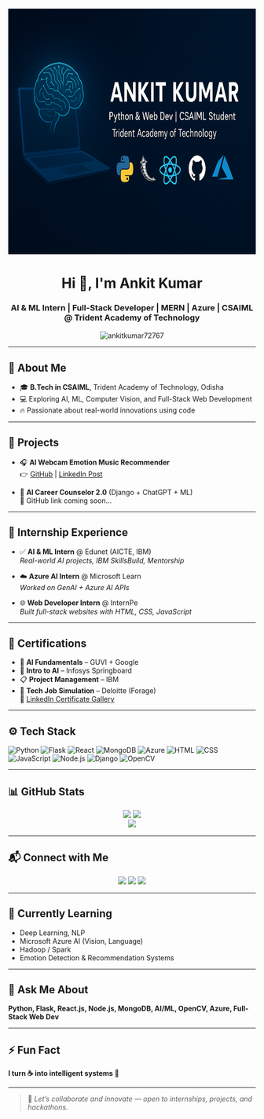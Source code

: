 <!-- Profile Banner -->
<p align="center">
  <img src="https://github.com/ankitkumar72767/ankitkumar72767/blob/main/logo.png" alt="Banner" width="100%" height="500px"/>
</p>

<!-- Intro -->
<h1 align="center">Hi 👋, I'm Ankit Kumar</h1>
<h3 align="center">AI & ML Intern | Full-Stack Developer | MERN | Azure | CSAIML @ Trident Academy of Technology</h3>

<p align="center">
  <img align="center" src="https://komarev.com/ghpvc/?username=ankitkumar72767&label=Profile%20views&color=0e75b6&style=flat" alt="ankitkumar72767" />
</p>

---

## 🎯 About Me

- 🎓 **B.Tech in CSAIML**, Trident Academy of Technology, Odisha  
- 💻 Exploring AI, ML, Computer Vision, and Full-Stack Web Development  
- 🔥 Passionate about real-world innovations using code

---

## 🚀 Projects

- 🎧 **AI Webcam Emotion Music Recommender**  
  👉 [GitHub](https://github.com/ankitkumar72767/Emotion-Music-Recommender) | [LinkedIn Post](https://linkedin.com/in/ankit-kumar-bb27b5357)

- 🧠 **AI Career Counselor 2.0** (Django + ChatGPT + ML)  
  🚧 GitHub link coming soon...

---

## 🧪 Internship Experience

- ✅ **AI & ML Intern** @ Edunet (AICTE, IBM)  
  *Real-world AI projects, IBM SkillsBuild, Mentorship*

- ☁️ **Azure AI Intern** @ Microsoft Learn  
  *Worked on GenAI + Azure AI APIs*

- 🌐 **Web Developer Intern** @ InternPe  
  *Built full-stack websites with HTML, CSS, JavaScript*

---

## 📜 Certifications

- 🧠 **AI Fundamentals** – GUVI + Google  
- 🤖 **Intro to AI** – Infosys Springboard  
- 📋 **Project Management** – IBM  
- 🧾 **Tech Job Simulation** – Deloitte (Forage)  
🔗 [LinkedIn Certificate Gallery](https://linkedin.com/in/ankit-kumar-bb27b5357)

---

## ⚙️ Tech Stack

![Python](https://img.shields.io/badge/-Python-000?&logo=python)
![Flask](https://img.shields.io/badge/-Flask-black?&logo=flask)
![React](https://img.shields.io/badge/-React-20232A?&logo=react)
![MongoDB](https://img.shields.io/badge/-MongoDB-4DB33D?&logo=mongodb)
![Azure](https://img.shields.io/badge/-Azure-0089D6?&logo=microsoftazure)
![HTML](https://img.shields.io/badge/-HTML5-E34F26?&logo=html5)
![CSS](https://img.shields.io/badge/-CSS3-1572B6?&logo=css3)
![JavaScript](https://img.shields.io/badge/-JavaScript-F7DF1E?&logo=javascript&logoColor=black)
![Node.js](https://img.shields.io/badge/-Node.js-339933?&logo=node.js)
![Django](https://img.shields.io/badge/-Django-092E20?&logo=django&logoColor=white)
![OpenCV](https://img.shields.io/badge/-OpenCV-5C3EE8?&logo=opencv)

---

## 📊 GitHub Stats

<p align="center">
  <img src="https://github-readme-stats.vercel.app/api?username=ankitkumar72767&show_icons=true&theme=react&hide_border=true" height="180"/>
  <img src="https://github-readme-stats.vercel.app/api/top-langs/?username=ankitkumar72767&layout=compact&theme=react&hide_border=true" height="180"/>
  <br>
  <img src="https://github-readme-streak-stats.herokuapp.com/?user=ankitkumar72767&theme=react" height="180"/>
</p>

---

## 📬 Connect with Me

<p align="center">
  <a href="mailto:ankitkumar61586603@gmail.com"><img src="https://img.shields.io/badge/Gmail-D14836?style=for-the-badge&logo=gmail&logoColor=white"/></a>
  <a href="https://linkedin.com/in/ankit-kumar-bb27b5357"><img src="https://img.shields.io/badge/LinkedIn-0077B5?style=for-the-badge&logo=linkedin&logoColor=white"/></a>
  <a href="https://github.com/ankitkumar72767"><img src="https://img.shields.io/badge/GitHub-181717?style=for-the-badge&logo=github&logoColor=white"/></a>
</p>

---

## 🧠 Currently Learning

- Deep Learning, NLP
- Microsoft Azure AI (Vision, Language)
- Hadoop / Spark
- Emotion Detection & Recommendation Systems

---

## 💬 Ask Me About

**Python, Flask, React.js, Node.js, MongoDB, AI/ML, OpenCV, Azure, Full-Stack Web Dev**

---

## ⚡ Fun Fact

**I turn ☕ into intelligent systems 🤖**

---

> 🔗 _Let’s collaborate and innovate — open to internships, projects, and hackathons._

